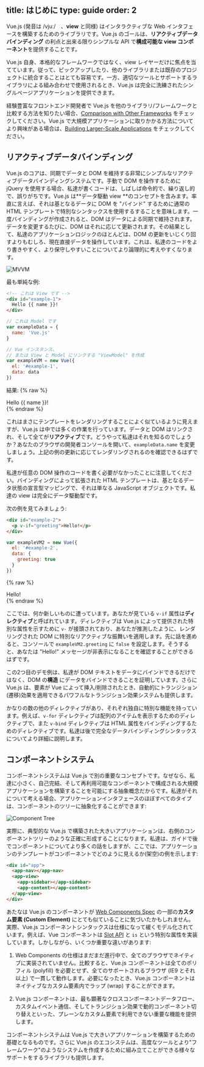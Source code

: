 title: はじめに
type: guide
order: 2
---

Vue.js (発音は /vjuː/　、**view** と同様) はインタラクティブな Web インタフェースを構築するためのライブラリです。Vue.js のゴールは、**リアクティブデータバインディング** の利点と出来る限りシンプルな API で**構成可能な view コンポーネント**を提供することです。

Vue.js 自身、本格的なフレームワークではなく、view レイヤーだけに焦点を当てています。従って、ピックアップしたり、他のライブラリまたは既存のプロジェクトに統合することはとても容易です。一方、適切なツールとサポートするライブラリによる組み合わせで使用されるとき、Vue.js は完全に洗練されたシングルページアプリケーションを提供できます。

経験豊富なフロントエンド開発者で Vue.js を他のライブラリ/フレームワークと比較する方法を知りたい場合、[Comparison with Other Frameworks](comparison.html) をチェックしてください。Vue.js で大規模アプリケーションに取りかかる方法についてより興味がある場合は、[Building Larger-Scale Applications](application.html) をチェックしてください。

## リアクティブデータバインディング

Vue.js のコアは、同期でデータと DOM を維持する非常にシンプルなリアクティブデータバインディングシステムです。手動で DOM を操作するために jQuery を使用する場合、私達が書くコードは、しばしば命令的で、繰り返し的で、誤りがちです。Vue.js は**データ駆動 view **のコンセプトを含みます。率直に言えば、それは基となるデータに DOM を "バインド" するために通常の HTML テンプレートで特別なシンタックスを使用するすることを意味します。一度バインディングが作成されると、DOM はデータによる同期で維持されます。データを変更するたびに、DOM はそれに応じて更新されます。その結果として、私達のアプリケーションロジックのほとんどは、DOM の更新をいじくり回すよりもむしろ、現在直接データを操作しています。これは、私達のコードをより書きやすく、より保守しやすいことについてより論理的に考えやすくなります。

![MVVM](/images/mvvm.png)

最も単純な例:

``` html
<!-- これは View です -->
<div id="example-1">
  Hello {{ name }}!
</div>
```

``` js
// これは Model です
var exampleData = {
  name: 'Vue.js'
}

// Vue インスタンス、
// または View と Model にリンクする "ViewModel" を作成
var exampleVM = new Vue({
  el: '#example-1',
  data: data
})
```

結果:
{% raw %}
<div id="example-1" class="demo">Hello {{ name }}!</div>
<script>
var exampleData = {
  name: 'Vue.js'
}
var exampleVM = new Vue({
  el: '#example-1',
  data: exampleData
})
</script>
{% endraw %}

これはまさにテンプレートをレンダリングすることによく似ているように見えますが、Vue.js は中では多くの作業を行っています。データと DOM はリンクされ、そして全てが**リアクティブ**です。どうやって私達はそれを知るのでしょうか？あなたのブラウザの開発者コンソールを開いて、`exampleData.name` を変更しましょう。上記の例の更新に応じてレンダリングされるのを確認できるはずです。

私達が任意の DOM 操作のコードを書く必要がなかったことに注意してください。バインディングによって拡張された HTML テンプレートは、基となるデータ状態の宣言型マッピングで、それは単なる JavaScript オブジェクトです。私達の view は完全にデータ駆動型です。

次の例を見てみましょう:

``` html
<div id="example-2">
  <p v-if="greeting">Hello!</p>
</div>
```

``` js
var exampleVM2 = new Vue({
  el: '#example-2',
  data: {
    greeting: true
  }
})
```

{% raw %}
<div id="example-2" class="demo">
  <span v-if="greeting">Hello!</span>
</div>
<script>
var exampleVM2 = new Vue({
  el: '#example-2',
  data: {
    greeting: true
  }
})
</script>
{% endraw %}

ここでは、何か新しいものに遭っています。あなたが見ている `v-if` 属性は**ディレクティブ**と呼ばれています。ディレクティブは Vue.js によって提供された特別な属性を示すために `v-` が接頭されており、あなたが推測したように、レンダリングされた DOM に特別なリアクティブな振舞いを適用します。先に話を進めると、コンソールで `exampleVM2.greeting` に `false` を設定します。そうすると、あなたは "Hello!" メッセージが非表示になることを確認することができるはずです。

この2つ目のデモ例は、私達が DOM テキストをデータにバインドできるだけではなく、DOM の**構造** にデータをバインドできることを証明しています。さらに Vue.js は、要素が Vue によって挿入/削除されたとき、自動的にトランジション(遷移)効果を適用できるパワフルなトランジション効果システムも提供します。

かなりの数の他のディレクティブがあり、それぞれ独自に特別な機能を持っています。例えば、`v-for` ディレクティブは配列のアイテムを表示するためのディレクティブで、また `v-bind` ディレクティブは HTML 属性をバインディングするためのディレクティブです。私達は後で完全なデータバインディングシンタックスについてより詳細に説明します。

## コンポーネントシステム

コンポーネントシステムは Vue.js で別の重要なコンセプトです。なぜなら、私達に小さく、自己完結、そして再利用可能なコンポーネントで構成される大規模アプリケーションを構築することを可能にする抽象概念だからです。私達がそれについて考える場合、アプリケーションインタフェースのほぼすべてのタイプは、コンポーネントのツリーに抽象化することができます:

![Component Tree](/images/components.png)

実際に、典型的な Vue.js で構築された大きいアプリケーションは、右側のコンポーネントツリーのような正確に形成することになります。私達は、ガイドで後でコンポーネントについてより多くの話をしますが、ここでは、アプリケーションのテンプレートがコンポーネントでどのように見えるか(架空)の例を示します:

``` html
<div id="app">
  <app-nav></app-nav>
  <app-view>
    <app-sidebar></app-sidebar>
    <app-content></app-content>
  </app-view>
</div>
```

あたなは Vue.js のコンポーネントが [Web Components Spec](http://www.w3.org/wiki/WebComponents/) の一部の**カスタム要素 (Custom Element)** にとても似ていることに気づいたかもしれません。実際、Vue.js コンポーネントシンタックスは仕様になって緩くモデル化されています。例えば、Vue コンポーネントは [Slot API](https://github.com/w3c/webcomponents/blob/gh-pages/proposals/Slots-Proposal.md) と `is` という特別な属性を実装しています。しかしながら、いくつか重要な違いがあります:

1. Web Components の仕様はまだまだ進行中で、全てのブラウザでネイティブに実装されていません。比較すると、Vue.js コンポーネントは全てのポリフィル (polyfill) を必要とせず、全てのサポートされるブラウザ (IE9 とそれ以上) で一貫して動作します。必要になったとき、Vue.js コンポーネントはネイティブなカスタム要素内でラップ (wrap) することができます。

2. Vue.js コンポーネントは、最も顕著なクロスコンポーネントデータフロー、カスタムイベント通信、そしてトランジション効果で動的コンポーネント切り替えといった、プレーンなカスタム要素で利用できない重要な機能を提供します。

コンポーネントシステムは Vue.js で大きいアプリケーションを構築するための基礎となるものです。さらに Vue.js のエコシステムは、高度なツールとより"フレームワーク"のようなシステムを作成するために組み立てことができる様々なサポートをするライブラリも提供します。
